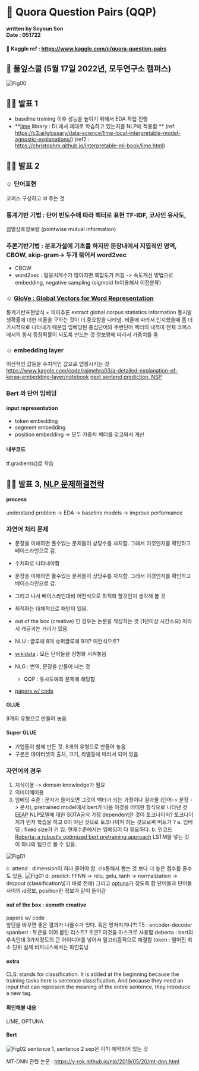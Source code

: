 # 🦖 Quora Question Pairs (QQP)

**written by Soyoun Son**         
**Date : 051722**


#### 🦆 Kaggle ref : https://www.kaggle.com/c/quora-question-pairs

## 🌱 풀잎스쿨 (5월 17일 2022년, 모두연구소 캠퍼스) 

![Fig00](/image/google_bert.png)


## 🐻‍❄️ 발표 1 
- baseline training 이후 성능을 높이기 위해서 EDA 작업 진행 
- **[lime](https://github.com/marcotcr/lime) library : DL에서 제대로 학습하고 있는지를 NLP에 적용함 **
(ref: https://c3.ai/glossary/data-science/lime-local-interpretable-model-agnostic-explanations/) 
(ref2 : https://christophm.github.io/interpretable-ml-book/lime.html)
 
## 🐻‍❄️ 발표 2 
### ☺︎ 단어표현
코퍼스 구성하고 id 주는 것 
### 통계기반 기법 : 단어 빈도수에 따라 벡터로 표현 TF-IDF, 코사인 유사도, 
점별상호정보량 (pointwise mutual information) 
### 추론기반기법 : 분포가설에 기초를 하지만 문장내에서 지엽적인 영역, CBOW, skip-gram-> 두개 묶어서 word2vec

- CBOW 
- word2vec : 말뭉치계수가 많아지면 복잡도가 커짐 -> 속도개선 방법으로 embedding, negative sampling (sigmoid fn이용해서 이진분류) 

### ☺︎ [GloVe : Global Vectors for Word Representation](https://nlp.stanford.edu/projects/glove/)
통계기반표현방식 + 의미추론 
extract global corpus statistics information
동시발생확률에 대한 비율을 구하는 것이 더 중요함을 나타냄. 비율에 따라서 인지했을때 좀 더 가시적으로 나타내기 때문임 
임베딩된 중심단어와 주변단어 벡터의 내적이 전체 코퍼스에서의 동시 등장확률이 되도록 만드는 것 
정보량에 따라서 가중치를 줌 

### ☺︎ embedding layer 
이산적인 값등을 수치적인 값으로 맵핑시키는 것 
https://www.kaggle.com/code/rajmehra03/a-detailed-explanation-of-keras-embedding-layer/notebook
[next sentend prediction, NSP](https://towardsdatascience.com/bert-for-next-sentence-prediction-466b67f8226f)

### Bert 와 단어 임베딩 
#### input representation 
- token embedding 
- segment embedding 
- position embedding 
-> 모두 가중치 벡터를 갖고와서 계산 

#### 내부코드
tf.gradients()로 학습 


## 🐻‍❄️ 발표 3, [NLP 문제해결전략](https://www.notion.so/modulabs/NLP-bdc7562bc0e146c69cbf55cf9590dcf7)
#### process 
understand problem -> EDA -> baseline models -> improve performance 

### 자연어 처리 문제
- 문장을 이해하면 풀수있는 문제들이 상당수를 차지함. 그래서 이것인지를 확인하고 베이스라인으로 감. 
- 수치화로 나타내야함
- 문장을 이해하면 풀수있는 문제들이 상당수를 차지함. 그래서 이것인지를 확인하고 베이스라인으로 감. 
- 그리고 나서 베이스라인대비 어떤식으로 최적화 할것인지 생각해 볼 것 
- 최적화는 대체적으로 패턴이 있음. 
- out of the box (creative) 인 경우는 논문을 작성하는 것 (1년이상 시간소요) 따라서 캐글과는 거리가 있음. 
- NLU : 글루에 8개 슈퍼글루에 9개? 이런식으로?
 - [wikidata](https://www.wikidata.org/wiki/Wikidata:Main_Page) : 모든 단어들을 정형화 시켜놓음 
- NLG : 번역, 문장을 만들어 내는 것 
  - QQP : 유사도예측 문제에 해당함 

- [papers w/ code](https://paperswithcode.com/)
#### GLUE 
9개의 유형으로 만들어 놓음 
#### Super GLUE
- 기업들이 함께 만든 것. 8개의 유형으로 만들어 놓음 
- 구분은 데이터셋의 출처, 크기, 라벨등에 따라서 되어 있음

### 자연어의 경우
1. 지식이용 -> domain knowledge가 필요
2. 의미이해이용 
3. 임베딩 수준 : 문자가 들어오면 그것이 벡터가 되는 과정이나 결과물 
  (단어-> 문장 -> 문서), pretrained model에서 bert가 나옴 
  이것을 어떠한 형식으로 나타낸 것 [EEAP](https://explosion.ai/blog/deep-learning-formula-nlp#embed)
  NLP모델에 대한 SOTA공식
  가장 dependent한 것이 토크나이저? 토크나이저가 먼저 학습을 하고
  0이 아닌 것으로 토크나이저 하는 것으로써 버트가 ?
  a. 임베딩 : fixed size가 키 임. 현재수준에서는 임베딩이 다 필요하다.
  b. 인코드 
[Roberta: a robustly optimized bert pretraining approach](https://github.com/facebookresearch/fairseq/blob/main/examples/roberta/README.md) 
LSTM을 넣는 것이 하나의 팁으로 볼 수 있음. 

![Fig01](/image/Untitled.png)

 c. attend : dimension이 하나 줄어야 함. cls통해서 뽑는 것 보다 더 높은 점수를 줄수도 있음. 
 ![Fig01](/image/bert_attention.png)
 d. predict: FFNN -> relu, gelu, tanh -> normalization -> dropout (classification넣기 바로 전에)
    그리고 [optuna](https://optuna.org/)가 찾도록 함 
    단어들과 단어들 사이의 id정보, position한 정보가 같이 들어감 
    
#### out of the box : someth creative  
papers w/ code    
앞단을 바꾸면 좋은 결과가 나올수가 있다. 혹은 망쳐지거나?!
T5 : encoder-decoder 
spanbert : 토큰을 이어 붙인 리스트? 토큰? 이것을 마스크로 사용함 
deberta : bert의 후속인데 3가지정도의 큰 아이디어를 넣어서 알고리즘적으로 해결함 
token : 떨어진 최소 단위
실제 비지니스에서는 파인튜닝

#### extra 
CLS: stands for classification. It is added at the beginning because the training tasks here is sentence classification. And because they need an input that can represent the meaning of the entire sentence, they introduce a new tag.

#### 확인해볼 내용 
LIME, OPTUNA

#### Bert

![Fig02](/image/bert-sentence-pair.png)
sentence 1, sentence 2 
sep은 이미 예약되어 있는 것 

MT-DNN 관련 논문 : https://y-rok.github.io/nlp/2019/05/20/mt-dnn.html
